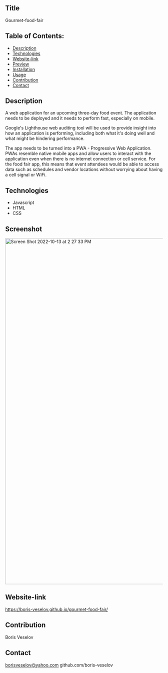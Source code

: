 ## Title

Gourmet-food-fair

## Table of Contents:

* [Description](#description)
* [Technologies](#technologies)
* [Website-link](#website-link)
* [Preview](#preview)
* [Installation](#installation)
* [Usage](#usage)
* [Contribution](#contribution)
* [Contact](#contact)

## Description

A web application for an upcoming three-day food event. The application needs to be deployed and it needs to perform fast, especially on mobile. 

Google's Lighthouse web auditing tool will be used to provide insight into how an application is performing, including both what it's doing well and what might be hindering performance.

The app needs to be turned into a PWA - Progressive Web Application. PWAs resemble native mobile apps and allow users to interact with the application even when there is no internet connection or cell service. For the food fair app, this means that event attendees would be able to access data such as schedules and vendor locations without worrying about having a cell signal or WiFi.

## Technologies

* Javascript
* HTML
* CSS

## Screenshot
<img width="1107" alt="Screen Shot 2022-10-13 at 2 27 33 PM" src="https://user-images.githubusercontent.com/96749114/195677728-ebe9f62b-e569-4977-913c-93462ff64084.png">

## Website-link

https://boris-veselov.github.io/gourmet-food-fair/

## Contribution

Boris Veselov

## Contact

borisveselov@yahoo.com
github.com/boris-veselov
